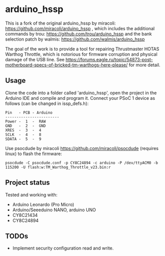 # arduino_hssp

This is a fork of the original arduino_hssp by miracoli: https://github.com/miracoli/arduino_hssp , which includes the additional commands by trou: https://github.com/trou/arduino_hssp and the bank selection patch by walmis: https://github.com/walmis/arduino_hssp

The goal of the work is to provide a tool for repairing Thrustmaster HOTAS Warthog Throttle, which is notorious for firmware corruption and physical damage of the USB line. See https://forums.eagle.ru/topic/54873-post-motherboard-specs-of-bricked-tm-warthogs-here-please/ for more detail.

## Usage

Clone the code into a folder called 'arduino_hssp', open the project in the Arduino IDE and compile and program it. Connect your PSoC 1 device as follows (can be changed in issp_defs.h):
```
Pin   - PCB - Arduino
------------------------
Power -  1  -  RAW
GND   -  2  -  GND
XRES  -  3  -  4
SCLK  -  4  -  8
SDATA -  5  -  9
```
Use psocdude by miracoli https://github.com/miracoli/psocdude (requires linux) to flash the firmware: 
```
psocdude -C psocdude.conf -p CY8C24894 -c arduino -P /dev/ttyACM0 -b 115200 -U flash:w:TM_Warthog_Throttle_v23.bin:r
```


## Project status
Tested and working with:
* Arduino Leonardo (Pro Micro)
* Arduino/Seeeduino NANO, arduino UNO
* CY8C21434
* CY8C24894

## TODOs
* Implement security configuration read and write.
